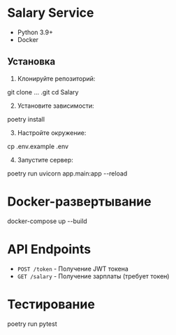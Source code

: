 
# Salary Service

- Python 3.9+
- Docker

## Установка

1. Клонируйте репозиторий:

git clone ... .git
cd Salary


2. Установите зависимости:

poetry install


3. Настройте окружение:

cp .env.example .env

4. Запустите сервер:

poetry run uvicorn app.main:app --reload

# Docker-развертывание

docker-compose up --build

# API Endpoints
- `POST /token` - Получение JWT токена
- `GET /salary` - Получение зарплаты (требует токен)

# Тестирование
poetry run pytest

